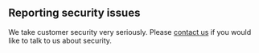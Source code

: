 


## Reporting security issues

We take customer security very seriously. Please [contact us](mailto:hello@cloud66.com) if you would like to talk to us about security.

